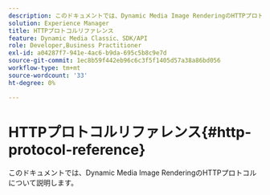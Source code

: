 ```yaml
---
description: このドキュメントでは、Dynamic Media Image RenderingのHTTPプロトコルについて説明します。
solution: Experience Manager
title: HTTPプロトコルリファレンス
feature: Dynamic Media Classic、SDK/API
role: Developer,Business Practitioner
exl-id: a04287f7-941e-4ac6-b9da-695c5b8c9e7d
source-git-commit: 1ec8b59f442eb96c6c3f5f1405d57a38a86bd056
workflow-type: tm+mt
source-wordcount: '33'
ht-degree: 0%

---
```


# HTTPプロトコルリファレンス{#http-protocol-reference}

このドキュメントでは、Dynamic Media Image RenderingのHTTPプロトコルについて説明します。
